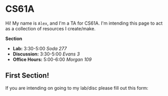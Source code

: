 # CS61A

Hi! My name is `Alex`, and I'm a TA for CS61A. I'm intending this page to act as a collection of resources I create/make.

**Section**

- **Lab:** 3:30-5:00 *Soda 277*
- **Discussion:** 3:30-5:00 *Evans 3*
- **Office Hours:** 5:00-6:00 *Morgan 109*

## First Section!

If you are intending on going to my lab/disc please fill out this form: 